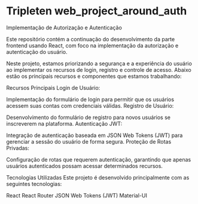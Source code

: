 # Tripleten web_project_around_auth

Implementação de Autorização e Autenticação

Este repositório contém a continuação do desenvolvimento da parte frontend usando React, com foco na implementação da autorização e autenticação do usuário.


Neste projeto, estamos priorizando a segurança e a experiência do usuário ao implementar os recursos de login, registro e controle de acesso. Abaixo estão os principais recursos e componentes que estamos trabalhando:

Recursos Principais
Login de Usuário:

Implementação do formulário de login para permitir que os usuários acessem suas contas com credenciais válidas.
Registro de Usuário:

Desenvolvimento do formulário de registro para novos usuários se inscreverem na plataforma.
Autenticação JWT:

Integração de autenticação baseada em JSON Web Tokens (JWT) para gerenciar a sessão do usuário de forma segura.
Proteção de Rotas Privadas:

Configuração de rotas que requerem autenticação, garantindo que apenas usuários autenticados possam acessar determinados recursos.

Tecnologias Utilizadas
Este projeto é desenvolvido principalmente com as seguintes tecnologias:

React
React Router
JSON Web Tokens (JWT)
Material-UI